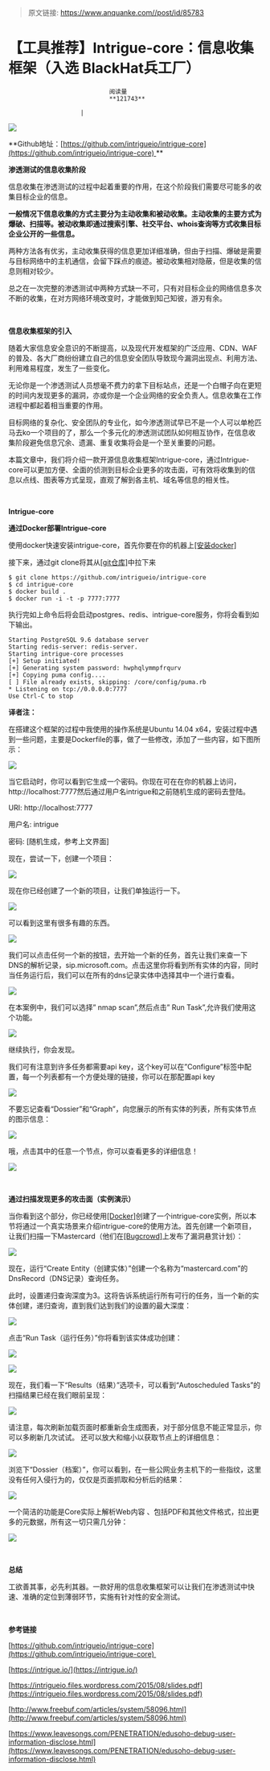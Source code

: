 > 原文链接: https://www.anquanke.com//post/id/85783 


# 【工具推荐】Intrigue-core：信息收集框架（入选 BlackHat兵工厂）


                                阅读量   
                                **121743**
                            
                        |
                        
                                                                                    



**[![](https://p5.ssl.qhimg.com/t01500a3dc62c3a4be5.png)](https://p5.ssl.qhimg.com/t01500a3dc62c3a4be5.png)**

**Github地址：[https://github.com/intrigueio/intrigue-core](https://github.com/intrigueio/intrigue-core) **

**渗透测试的信息收集阶段**

信息收集在渗透测试的过程中起着重要的作用，在这个阶段我们需要尽可能多的收集目标企业的信息。

**一般情况下信息收集的方式主要分为主动收集和被动收集。主动收集的主要方式为爆破、扫描等。被动收集即通过搜索引擎、社交平台、whois查询等方式收集目标企业公开的一些信息。**

两种方法各有优劣，主动收集获得的信息更加详细准确，但由于扫描、爆破是需要与目标网络中的主机通信，会留下踩点的痕迹。被动收集相对隐蔽，但是收集的信息则相对较少。

总之在一次完整的渗透测试中两种方式缺一不可，只有对目标企业的网络信息多次不断的收集，在对方网络环境改变时，才能做到知己知彼，游刃有余。

<br>

**信息收集框架的引入**

随着大家信息安全意识的不断提高，以及现代开发框架的广泛应用、CDN、WAF的普及、各大厂商纷纷建立自己的信息安全团队导致现今漏洞出现点、利用方法、利用难易程度，发生了一些变化。

无论你是一个渗透测试人员想毫不费力的拿下目标站点，还是一个白帽子向在更短的时间内发现更多的漏洞，亦或你是一个企业网络的安全负责人。信息收集在工作进程中都起着相当重要的作用。

目标网络的复杂化、安全团队的专业化，如今渗透测试早已不是一个人可以单枪匹马去ko一个项目的了，那么一个多元化的渗透测试团队如何相互协作，在信息收集阶段避免信息冗余、遗漏、重复收集将会是一个至关重要的问题。

本篇文章中，我们将介绍一款开源信息收集框架Intrigue-core，通过Intrigue-core可以更加方便、全面的侦测到目标企业更多的攻击面，可有效将收集到的信息以点线、图表等方式呈现，直观了解到各主机、域名等信息的相关性。

<br>

**Intrigue-core**

**通过Docker部署Intrigue-core**

使用docker快速安装intrigue-core，首先你要在你的机器上[[安装docker]](https://docs.docker.com/engine/installation/#docker-variants)

接下来，通过git clone将其从[[git仓库]](https://github.com/intrigueio/intrigue-core)中拉下来



```
$ git clone https://github.com/intrigueio/intrigue-core
$ cd intrigue-core
$ docker build .
$ docker run -i -t -p 7777:7777
```

执行完如上命令后将会启动postgres、redis、intrigue-core服务，你将会看到如下输出。



```
Starting PostgreSQL 9.6 database server                                                                                                                                                           [ OK ] 
Starting redis-server: redis-server.
Starting intrigue-core processes
[+] Setup initiated!
[+] Generating system password: hwphqlymmpfrqurv
[+] Copying puma config....
[ ] File already exists, skipping: /core/config/puma.rb
* Listening on tcp://0.0.0.0:7777
Use Ctrl-C to stop
```

**译者注：**

在搭建这个框架的过程中我使用的操作系统是Ubuntu 14.04 x64，安装过程中遇到一些问题，主要是Dockerfile的事，做了一些修改，添加了一些内容，如下图所示：

[![](https://p3.ssl.qhimg.com/t01e1859d4fc07165d8.png)](https://p3.ssl.qhimg.com/t01e1859d4fc07165d8.png)

当它启动时，你可以看到它生成一个密码。你现在可在在你的机器上访问，http://localhost:7777然后通过用户名intrigue和之前随机生成的密码去登陆。

URI: http://localhost:7777

用户名: intrigue

密码: [随机生成，参考上文界面]

现在，尝试一下，创建一个项目：

[![](https://p1.ssl.qhimg.com/t01bd12695e1c9445a6.png)](https://p1.ssl.qhimg.com/t01bd12695e1c9445a6.png)

现在你已经创建了一个新的项目，让我们单独运行一下。

[![](https://p1.ssl.qhimg.com/t016514720081227f78.png)](https://p1.ssl.qhimg.com/t016514720081227f78.png)

可以看到这里有很多有趣的东西。

[![](https://p0.ssl.qhimg.com/t01eb8f1d603b8146c5.png)](https://p0.ssl.qhimg.com/t01eb8f1d603b8146c5.png)

我们可以点击任何一个新的按钮，去开始一个新的任务，首先让我们来查一下DNS的解析记录，sip.microsoft.com。点击这里你将看到所有实体的内容，同时当任务运行后，我们可以在所有的dns记录实体中选择其中一个进行查看。

[![](https://p5.ssl.qhimg.com/t018b750ea46871781b.png)](https://p5.ssl.qhimg.com/t018b750ea46871781b.png)

在本案例中，我们可以选择” nmap scan”,然后点击” Run Task”,允许我们使用这个功能。

[![](https://p1.ssl.qhimg.com/t01fd0a071bf1cd46c6.png)](https://p1.ssl.qhimg.com/t01fd0a071bf1cd46c6.png)

继续执行，你会发现。

我们可有注意到许多任务都需要api key，这个key可以在”Configure”标签中配置，每一个列表都有一个方便处理的链接，你可以在那配置api key

[![](https://p3.ssl.qhimg.com/t0138907963fae6c060.png)](https://p3.ssl.qhimg.com/t0138907963fae6c060.png)

不要忘记查看“Dossier”和“Graph”，向您展示的所有实体的列表，所有实体节点的图示信息：

[![](https://p1.ssl.qhimg.com/t0185e301a683af741b.png)](https://p1.ssl.qhimg.com/t0185e301a683af741b.png)

哦，点击其中的任意一个节点，你可以查看更多的详细信息！

[![](https://p3.ssl.qhimg.com/t01e8aed4102346ded0.png)](https://p3.ssl.qhimg.com/t01e8aed4102346ded0.png)

<br>

**通过扫描发现更多的攻击面（实例演示）**

当你看到这个部分，你已经使用[[Docker]](https://intrigue.io/2017/03/07/using-intrigue-core-with-docker/)创建了一个intrigue-core实例，所以本节将通过一个真实场景来介绍intrigue-core的使用方法。首先创建一个新项目，让我们扫描一下Mastercard（他们在[[Bugcrowd]](https://bugcrowd.com/mastercard)上发布了漏洞悬赏计划）：

[![](https://p5.ssl.qhimg.com/t01dabf96154ee8454a.png)](https://p5.ssl.qhimg.com/t01dabf96154ee8454a.png)

现在，运行“Create Entity（创建实体）”创建一个名称为“mastercard.com”的DnsRecord（DNS记录）查询任务。

此时，设置递归查询深度为3。这将告诉系统运行所有可行的任务，当一个新的实体创建，递归查询，直到我们达到我们的设置的最大深度：

[![](https://p0.ssl.qhimg.com/t012d36248d80c594cc.jpg)](https://p0.ssl.qhimg.com/t012d36248d80c594cc.jpg)

点击“Run Task（运行任务）”你将看到该实体成功创建：

[![](https://p1.ssl.qhimg.com/t01a0300101ba4fae1f.jpg)](https://p1.ssl.qhimg.com/t01a0300101ba4fae1f.jpg)

[![](https://p3.ssl.qhimg.com/t0181f6321c79698b2f.jpg)](https://p3.ssl.qhimg.com/t0181f6321c79698b2f.jpg)

现在，我们看一下“Results（结果）”选项卡，可以看到“Autoscheduled Tasks”的扫描结果已经在我们眼前呈现：

[![](https://p3.ssl.qhimg.com/t011a26057096d00980.jpg)](https://p3.ssl.qhimg.com/t011a26057096d00980.jpg)

请注意，每次刷新加载页面时都重新会生成图表，对于部分信息不能正常显示，你可以多刷新几次试试。 还可以放大和缩小以获取节点上的详细信息：

[![](https://p0.ssl.qhimg.com/t013fddbe55aae41d9c.jpg)](https://p0.ssl.qhimg.com/t013fddbe55aae41d9c.jpg)

浏览下“Dossier（档案）”，你可以看到，在一些公网业务主机下的一些指纹，这里没有任何入侵行为的，仅仅是页面抓取和分析后的结果：

[![](https://p1.ssl.qhimg.com/t01adaa59f446ac61e1.jpg)](https://p1.ssl.qhimg.com/t01adaa59f446ac61e1.jpg)

一个简洁的功能是Core实际上解析Web内容 、包括PDF和其他文件格式，拉出更多的元数据，所有这一切只需几分钟：

[![](https://p5.ssl.qhimg.com/t011a62464943070687.jpg)](https://p5.ssl.qhimg.com/t011a62464943070687.jpg)

<br>

**总结**

工欲善其事，必先利其器。一款好用的信息收集框架可以让我们在渗透测试中快速、准确的定位到薄弱环节，实施有针对性的安全测试。

**<br>**

**参考链接**

[https://github.com/intrigueio/intrigue-core](https://github.com/intrigueio/intrigue-core) 

[https://intrigue.io/](https://intrigue.io/)

[https://intrigueio.files.wordpress.com/2015/08/slides.pdf](https://intrigueio.files.wordpress.com/2015/08/slides.pdf)

[http://www.freebuf.com/articles/system/58096.html](http://www.freebuf.com/articles/system/58096.html)

[https://www.leavesongs.com/PENETRATION/edusoho-debug-user-information-disclose.html](https://www.leavesongs.com/PENETRATION/edusoho-debug-user-information-disclose.html)
